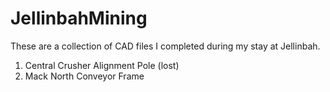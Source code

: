 # JellinbahMining
These are a collection of CAD files I completed during my stay at Jellinbah.
1. Central Crusher Alignment Pole (lost)
2. Mack North Conveyor Frame
